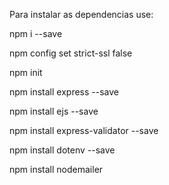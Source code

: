 Para instalar as dependencias use:

npm i --save

npm config set strict-ssl false

npm init

npm install express --save

npm install ejs --save

npm install express-validator --save

npm install dotenv --save

npm install nodemailer